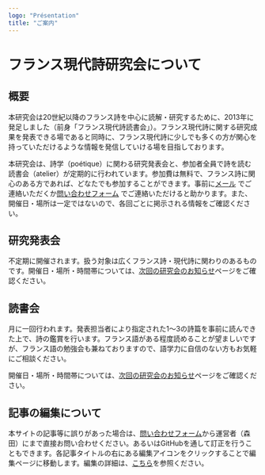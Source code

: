 ```yaml
---
logo: "Présentation"
title: "ご案内"
---
```


# フランス現代詩研究会について

## 概要

本研究会は20世紀以降のフランス詩を中心に読解・研究するために、2013年に発足しました（前身「フランス現代詩読書会」）。フランス現代詩に関する研究成果を発表できる場であると同時に、フランス現代詩に少しでも多くの方が関心を持っていただけるような情報を発信していける場を目指しております。

本研究会は、詩学（poétique）に関わる研究発表会と、参加者全員で詩を読む読書会（atelier）が定期的に行われています。参加費は無料で、フランス詩に関心のある方であれば、どなたでも参加することができます。事前に[メール](mailto:atelierp.info@gmail.com)  でご連絡いただくか[問い合わせフォーム](/contact)  でご連絡いただけると助かります。また、開催日・場所は一定ではないので、各回ごとに掲示される情報をご確認ください。

## 研究発表会

不定期に開催されます。扱う対象は広くフランス詩・現代詩に関わりのあるものです。開催日・場所・時間帯については、[次回の研究会のお知らせ](/next)ページをご確認ください。

## 読書会

月に一回行われます。発表担当者により指定された1〜3の詩篇を事前に読んできた上で、詩の鑑賞を行います。フランス語がある程度読めることが望ましいですが、フランス語の勉強会も兼ねておりますので、語学力に自信のない方もお気軽にご相談ください。

開催日・場所・時間帯については、[次回の研究会のお知らせ](/next)ページをご確認ください。

## 記事の編集について

本サイトの記事等に誤りがあった場合は、[問い合わせフォーム](/contact)から運営者（森田）にまで直接お問い合わせください。あるいはGitHubを通して訂正を行うこともできます。各記事タイトルの右にある編集アイコンをクリックすることで編集ページに移動します。編集の詳細は、[こちら](edit.html)を参照ください。


